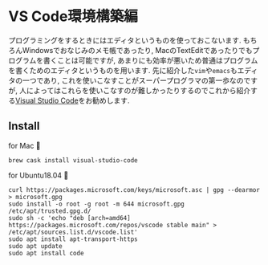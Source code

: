 # VS Code環境構築編

プログラミングをするときにはエディタというものを使っておこないます.
もちろんWindowsでおなじみのメモ帳であったり, MacのTextEditであったりでもプログラムを書くことは可能ですが,
あまりにも効率が悪いため普通はプログラムを書くためのエディタというものを用います.
先に紹介した`vim`や`emacs`もエディタの一つであり, これを使いこなすことがスーパープログラマの第一歩なのですが,
人によってはこれらを使いこなすのが難しかったりするのでこれから紹介する[Visual Studio Code](https://code.visualstudio.com/)をお勧めします.

## Install

for Mac 🍎
```fish
brew cask install visual-studio-code
```

for Ubuntu18.04 🐧
```fish
curl https://packages.microsoft.com/keys/microsoft.asc | gpg --dearmor > microsoft.gpg
sudo install -o root -g root -m 644 microsoft.gpg /etc/apt/trusted.gpg.d/
sudo sh -c 'echo "deb [arch=amd64] https://packages.microsoft.com/repos/vscode stable main" > /etc/apt/sources.list.d/vscode.list'
sudo apt install apt-transport-https
sudo apt update
sudo apt install code
```

